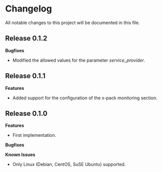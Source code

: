 # Changelog

All notable changes to this project will be documented in this file.

## Release 0.1.2

**Bugfixes**

- Modified the allowed values for the parameter *service_provider*.

## Release 0.1.1

**Features**

- Added support for the configuration of the x-pack monitoring section.

## Release 0.1.0

**Features**

- First implementation.

**Bugfixes**

**Known Issues**

- Only Linux (Debian, CentOS, SuSE Ubuntu) supported.
